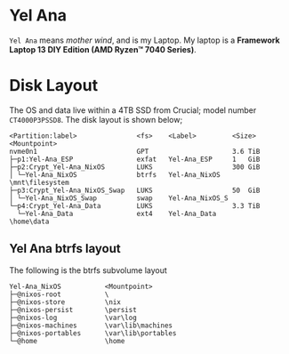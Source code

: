 # Yel Ana

`Yel Ana` means *mother wind*, and is my Laptop.
My laptop is a **Framework Laptop 13 DIY Edition (AMD Ryzen™ 7040 Series)**.

# Disk Layout

The OS and data live within a 4TB SSD from Crucial; model number `CT4000P3PSSD8`.
The disk layout is shown below;

```
<Partition:label>               <fs>    <Label>         <Size>  <Mountpoint>
nvme0n1                         GPT                     3.6 TiB
├─p1:Yel-Ana_ESP                exfat   Yel-Ana_ESP     1   GiB
├─p2:Crypt_Yel-Ana_NixOS        LUKS                    300 GiB
│ └─Yel-Ana_NixOS               btrfs   Yel-Ana_NixOS           \mnt\filesystem
├─p3:Crypt_Yel-Ana_NixOS_Swap   LUKS                    50  GiB
│ └─Yel-Ana_NixOS_Swap          swap    Yel-Ana_NixOS_S
└─p4:Crypt_Yel-Ana_Data         LUKS                    3.3 TiB
  └─Yel-Ana_Data                ext4    Yel-Ana_Data            \home\data
```

## Yel Ana btrfs layout

The following is the btrfs subvolume layout
```
Yel-Ana_NixOS           <Mountpoint>
├─@nixos-root           \
├─@nixos-store          \nix
├─@nixos-persist        \persist
├─@nixos-log            \var\log
├─@nixos-machines       \var\lib\machines
├─@nixos-portables      \var\lib\portables
└─@home                 \home
```
